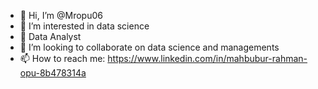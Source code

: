- 👋 Hi, I’m @Mropu06
- 👀 I’m interested in data science
- 🧲 Data Analyst
- 💞️ I’m looking to collaborate on data science and managements 
- 📫 How to reach me: https://www.linkedin.com/in/mahbubur-rahman-opu-8b478314a

<!---
Mropu06/Mropu06 is a ✨ Data Analyst ✨ repository because its `README.md` (this file) appears on your GitHub profile.
You can click the Preview link to take a look at your changes.
--->
